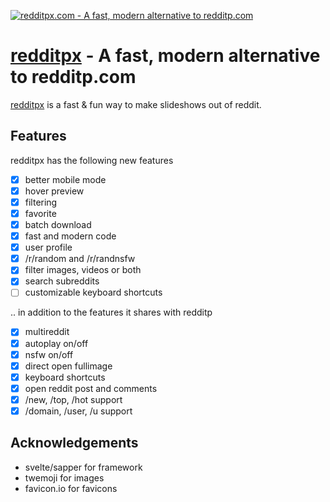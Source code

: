 <p>
  <a href="https://redditpx.com">
    <img alt="redditpx.com - A fast, modern alternative to redditp.com" src="https://raw.github.com/jeffjose/redditpx/master/banner.png">
  </a>
</p>

# [redditpx](redditpx.com) - A fast, modern alternative to redditp.com

[redditpx](redditpx.com) is a fast & fun way to make slideshows out of reddit.

## Features

redditpx has the following new features

- [x] better mobile mode
- [x] hover preview
- [x] filtering
- [x] favorite
- [x] batch download
- [x] fast and modern code
- [x] user profile
- [x] /r/random and /r/randnsfw
- [x] filter images, videos or both
- [x] search subreddits
- [ ] customizable keyboard shortcuts

.. in addition to the features it shares with redditp

- [x] multireddit
- [x] autoplay on/off
- [x] nsfw on/off
- [x] direct open fullimage
- [x] keyboard shortcuts
- [x] open reddit post and comments
- [x] /new, /top, /hot support
- [x] /domain, /user, /u support

## Acknowledgements

- svelte/sapper for framework
- twemoji for images
- favicon.io for favicons
